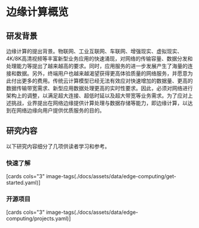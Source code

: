 # 边缘计算概览

## 研发背景

边缘计算的提出背景。物联网、工业互联网、车联网、增强现实、虚拟现实、4K/8K高清视频等丰富新型业务应用的快速涌现，对网络的传输容量、数据分发和处理能力等提出了越来越高的要求。同时，应用服务的进一步发展产生了海量的连接和数据。另外，终端用户也越来越渴望获得更高体验质量的网络服务，并愿意为此付出更多的费用。传统云计算模型已经无法有效应对快速增加的数据量、更高的数据传输带宽需求、新型应用数据处理更高的实时性要求。因此，必须对网络进行架构上的调整，以满足超大连接、超低时延以及超大带宽等业务需求。为了应对上述挑战，业界提出在网络边缘提供计算处理与数据存储等能力，即边缘计算，以达到在网络边缘向用户提供优质服务的目的。


## 研究内容

以下研究内容细分了几项供读者学习和参考。

### 快速了解

[cards cols="3" image-tags(./docs/assets/data/edge-computing/get-started.yaml)]

### 开源项目

[cards cols="3" image-tags(./docs/assets/data/edge-computing/projects.yaml)]

